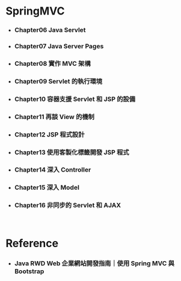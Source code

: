 SpringMVC
=====
* ### Chapter06 Java Servlet
* ### Chapter07 Java Server Pages
* ### Chapter08 實作 MVC 架構
* ### Chapter09 Servlet 的執行環境
* ### Chapter10 容器支援 Servlet 和 JSP 的設備
* ### Chapter11 再談 View 的機制
* ### Chapter12 JSP 程式設計
* ### Chapter13 使用客製化標籤開發 JSP 程式
* ### Chapter14 深入 Controller
* ### Chapter15 深入 Model
* ### Chapter16 非同步的 Servlet 和 AJAX
<br />

Reference
=====
* ### Java RWD Web 企業網站開發指南｜使用 Spring MVC 與 Bootstrap
